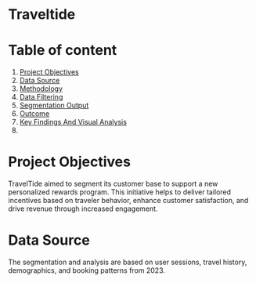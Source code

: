 # Traveltide

# Table of content
1. [Project Objectives](#project_objectives)
2. [Data Source](#data_source)
3. [Methodology](#data_soucrce)
4. [Data Filtering](#data_filtering)
5. [Segmentation Output](#segmentation_output)
6. [Outcome](#outcome)
7. [Key Findings And Visual Analysis](#key_findings_and_visual_analysis)
8. 

# Project Objectives

TravelTide aimed to segment its customer base to support a new personalized rewards program. This initiative helps to deliver tailored incentives based on traveler behavior, enhance customer satisfaction, and drive revenue through increased engagement.

# **Data Source**

The segmentation and analysis are based on user sessions, travel history, demographics, and booking patterns from 2023.


